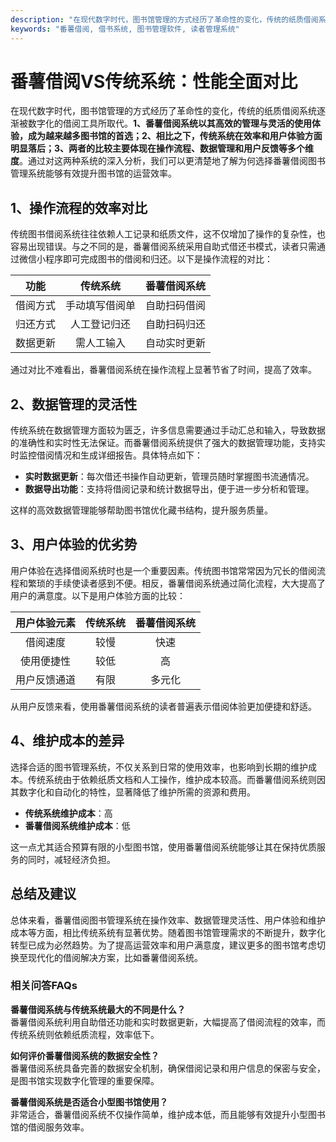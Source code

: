 ```yaml
---
description: "在现代数字时代，图书馆管理的方式经历了革命性的变化，传统的纸质借阅系统逐渐被数字化的借阅工具所取代。**1、番薯借阅系统以其高效的管理与灵活的使用体验，成为越来越多图书馆的首选；2、相比之下，传统系统在效率和用户体验方面明显落后；3、两者的比较主要体现在操作流程、数据管理和用户反馈等多个维度**。通过对这两种系统的深入分析，我们可以更清楚地了解为何选择番薯借阅图书管理系统能够有效提升图书馆的运营效率。"
keywords: "番薯借阅, 借书系统, 图书管理软件, 读者管理系统"
---
```

# 番薯借阅VS传统系统：性能全面对比

在现代数字时代，图书馆管理的方式经历了革命性的变化，传统的纸质借阅系统逐渐被数字化的借阅工具所取代。**1、番薯借阅系统以其高效的管理与灵活的使用体验，成为越来越多图书馆的首选；2、相比之下，传统系统在效率和用户体验方面明显落后；3、两者的比较主要体现在操作流程、数据管理和用户反馈等多个维度**。通过对这两种系统的深入分析，我们可以更清楚地了解为何选择番薯借阅图书管理系统能够有效提升图书馆的运营效率。

## 1、操作流程的效率对比

传统图书借阅系统往往依赖人工记录和纸质文件，这不仅增加了操作的复杂性，也容易出现错误。与之不同的是，番薯借阅系统采用自助式借还书模式，读者只需通过微信小程序即可完成图书的借阅和归还。以下是操作流程的对比：

|  功能  |  传统系统  |  番薯借阅系统  |
|:-----:|:---------:|:--------------:|
| 借阅方式 | 手动填写借阅单 | 自助扫码借阅 |
| 归还方式 | 人工登记归还 | 自助扫码归还 |
| 数据更新 | 需人工输入 | 自动实时更新 |

通过对比不难看出，番薯借阅系统在操作流程上显著节省了时间，提高了效率。

## 2、数据管理的灵活性

传统系统在数据管理方面较为匮乏，许多信息需要通过手动汇总和输入，导致数据的准确性和实时性无法保证。而番薯借阅系统提供了强大的数据管理功能，支持实时监控借阅情况和生成详细报告。具体特点如下：

- **实时数据更新**：每次借还书操作自动更新，管理员随时掌握图书流通情况。
- **数据导出功能**：支持将借阅记录和统计数据导出，便于进一步分析和管理。

这样的高效数据管理能够帮助图书馆优化藏书结构，提升服务质量。

## 3、用户体验的优劣势

用户体验在选择借阅系统时也是一个重要因素。传统图书馆常常因为冗长的借阅流程和繁琐的手续使读者感到不便。相反，番薯借阅系统通过简化流程，大大提高了用户的满意度。以下是用户体验方面的比较：

|  用户体验元素  |  传统系统  |  番薯借阅系统  |
|:-----------:|:-------:|:------------:|
| 借阅速度      | 较慢      | 快速        |
| 使用便捷性    | 较低      | 高          |
| 用户反馈通道  | 有限      | 多元化      |

从用户反馈来看，使用番薯借阅系统的读者普遍表示借阅体验更加便捷和舒适。

## 4、维护成本的差异

选择合适的图书管理系统，不仅关系到日常的使用效率，也影响到长期的维护成本。传统系统由于依赖纸质文档和人工操作，维护成本较高。而番薯借阅系统则因其数字化和自动化的特性，显著降低了维护所需的资源和费用。

- **传统系统维护成本**：高
- **番薯借阅系统维护成本**：低

这一点尤其适合预算有限的小型图书馆，使用番薯借阅系统能够让其在保持优质服务的同时，减轻经济负担。

## 总结及建议

总体来看，番薯借阅图书管理系统在操作效率、数据管理灵活性、用户体验和维护成本等方面，相比传统系统有显著优势。随着图书馆管理需求的不断提升，数字化转型已成为必然趋势。为了提高运营效率和用户满意度，建议更多的图书馆考虑切换至现代化的借阅解决方案，比如番薯借阅系统。

### 相关问答FAQs

**番薯借阅系统与传统系统最大的不同是什么？**  
番薯借阅系统利用自助借还功能和实时数据更新，大幅提高了借阅流程的效率，而传统系统则依赖纸质流程，效率低下。

**如何评价番薯借阅系统的数据安全性？**  
番薯借阅系统具备完善的数据安全机制，确保借阅记录和用户信息的保密与安全，是图书馆实现数字化管理的重要保障。

**番薯借阅系统是否适合小型图书馆使用？**  
非常适合，番薯借阅系统不仅操作简单，维护成本低，而且能够有效提升小型图书馆的借阅服务效率。
